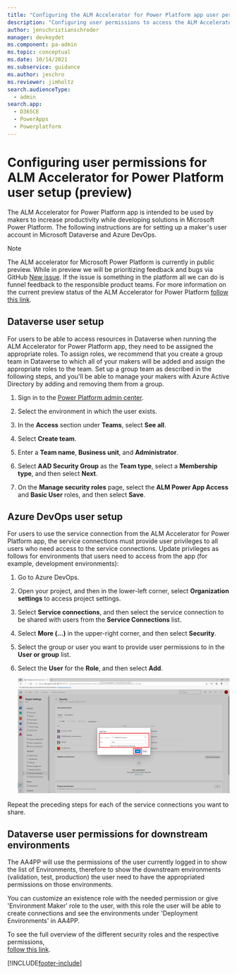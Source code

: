 ```yaml
---
title: "Configuring the ALM Accelerator for Power Platform app user permissions | MicrosoftDocs"
description: "Configuring user permissions to access the ALM Accelerator for Power Platform app and pipelines."
author: jenschristianschroder
manager: devkeydet
ms.component: pa-admin
ms.topic: conceptual
ms.date: 10/14/2021
ms.subservice: guidance
ms.author: jeschro
ms.reviewer: jimholtz
search.audienceType: 
  - admin
search.app: 
  - D365CE
  - PowerApps
  - Powerplatform
---
```

# Configuring user permissions for ALM Accelerator for Power Platform user setup (preview)

The ALM Accelerator for Power Platform app is intended to be used by makers to increase productivity while developing solutions in Microsoft Power Platform. The following instructions are for setting up a maker's user account in Microsoft Dataverse and Azure DevOps.

> [!NOTE]
> The ALM accelerator for Microsoft Power Platform is currently in public preview. While in preview we will be prioritizing feedback and bugs via GitHub [New issue](https://github.com/microsoft/coe-starter-kit/labels/alm-accelerator). If the issue is something in the platform all we can do is funnel feedback to the responsible product teams. For more information on the current preview status of the ALM Accelerator for Power Platform [follow this link](https://github.com/microsoft/coe-starter-kit/blob/main/CenterofExcellenceALMAccelerator/PREVIEW.md).

## Dataverse user setup

For users to be able to access resources in Dataverse when running the ALM Accelerator for Power Platform app, they need to be assigned the appropriate roles. To assign roles, we recommend that you create a group team in Dataverse to which all of your makers will be added and assign the appropriate roles to the team. Set up a group team as described in the following steps, and you'll be able to manage your makers with Azure Active Directory by adding and removing them from a group.

1. Sign in to the [Power Platform admin center](https://admin.powerplatform.microsoft.com/).

1. Select the environment in which the user exists.

1. In the **Access** section under **Teams**, select **See all**.

1. Select **Create team**.

1. Enter a **Team name**, **Business unit**, and **Administrator**. 

1. Select **AAD Security Group** as the **Team type**, select a **Membership type**, and then select **Next**.

1. On the **Manage security roles** page, select the **ALM Power App Access** and **Basic User** roles, and then select **Save**.

## Azure DevOps user setup

For users to use the service connection from the ALM Accelerator for Power Platform app, the service connections must provide user privileges to all users who need access to the service connections. Update privileges as follows for environments that users need to access from the app (for example, development environments):

1. Go to Azure DevOps.

1. Open your project, and then in the lower-left corner, select **Organization settings** to access project settings.

1. Select **Service connections**, and then select the service connection to be shared with users from the **Service Connections** list.

1. Select **More (...)** in the upper-right corner, and then select **Security**.

1. Select the group or user you want to provide user permissions to in the **User or group** list.

1. Select the **User** for the **Role**, and then select **Add**.

   ![Select the group, user, and role.](media/setup-almacceleratorpowerplatform-users/SetServiceConnectionPermissions.png)

Repeat the preceding steps for each of the service connections you want to share.

## Dataverse user permissions for downstream environments

The AA4PP will use the permissions of the user currently logged in to show the list of Environments, therefore to show the downstream environments (validation, test, production) the user need to have the appropriated permissions on those environments.

You can customize an existence role with the needed permission or give 'Environment Maker' role to the user, with this role the user will be able to create connections and see the environments under 'Deployment Environments' in AA4PP.

To see the full overview of the different security roles and the respective permissions,  
[follow this link](/power-platform/admin/database-security#environments-with-a-dataverse-database).

[!INCLUDE[footer-include](../../includes/footer-banner.md)]
